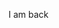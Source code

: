 I am back
<!---
krug-rug/krug-rug is a ✨ special ✨ repository because its `README.md` (this file) appears on your GitHub profile.
You can click the Preview link to take a look at your changes.
--->
